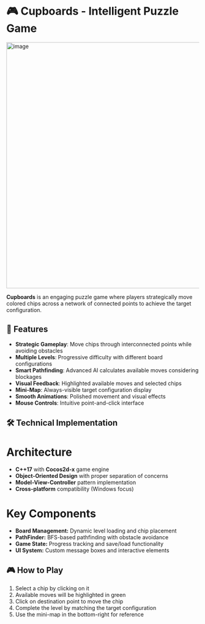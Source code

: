 # 🎮 Cupboards - Intelligent Puzzle Game
<img width="799" height="641" alt="image" src="https://github.com/user-attachments/assets/c9af439e-a403-4a62-8b3a-41db5e1a6475" />

**Cupboards** is an engaging puzzle game where players strategically move colored chips across a network of connected points to achieve the target configuration.

## 🎯 Features

- **Strategic Gameplay**: Move chips through interconnected points while avoiding obstacles
- **Multiple Levels**: Progressive difficulty with different board configurations
- **Smart Pathfinding**: Advanced AI calculates available moves considering blockages
- **Visual Feedback**: Highlighted available moves and selected chips
- **Mini-Map**: Always-visible target configuration display
- **Smooth Animations**: Polished movement and visual effects
- **Mouse Controls**: Intuitive point-and-click interface

## 🛠️ Technical Implementation
# Architecture
 - **C++17** with **Cocos2d-x** game engine
 - **Object-Oriented Design** with proper separation of concerns
 - **Model-View-Controller** pattern implementation
 - **Cross-platform** compatibility (Windows focus)
# Key Components
 - **Board Management:** Dynamic level loading and chip placement
 - **PathFinder:** BFS-based pathfinding with obstacle avoidance
 - **Game State:** Progress tracking and save/load functionality
 - **UI System:** Custom message boxes and interactive elements

## 🎮 How to Play
 1. Select a chip by clicking on it
 2. Available moves will be highlighted in green
 3. Click on destination point to move the chip
 4. Complete the level by matching the target configuration
 5. Use the mini-map in the bottom-right for reference
